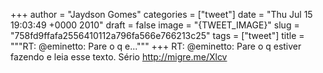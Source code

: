 
+++
author = "Jaydson Gomes"
categories = ["tweet"]
date = "Thu Jul 15 19:03:49 +0000 2010"
draft = false
image = "{TWEET_IMAGE}"
slug = "758fd9ffafa2556410112a796fa566e766213c25"
tags = ["tweet"]
title = """RT: @eminetto: Pare o q e..."""
+++
RT: @eminetto: Pare o q estiver fazendo e leia esse texto. Sério http://migre.me/Xlcv
